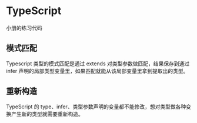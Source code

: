 # TypeScript

小册的练习代码

## 模式匹配

Typescript 类型的模式匹配是通过 extends 对类型参数做匹配，结果保存到通过 infer 声明的局部类型变量里，如果匹配就能从该局部变量里拿到提取出的类型。


## 重新构造

TypeScript 的 type、infer、类型参数声明的变量都不能修改，想对类型做各种变换产生新的类型就需要重新构造。

